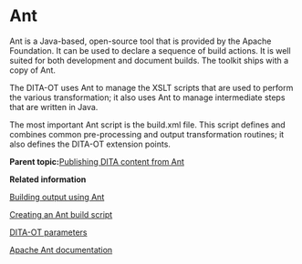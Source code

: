 # Ant

Ant is a Java-based, open-source tool that is provided by the Apache Foundation. It can be used to declare a sequence of build actions. It is well suited for both development and document builds. The toolkit ships with a copy of Ant.

The DITA-OT uses Ant to manage the XSLT scripts that are used to perform the various transformation; it also uses Ant to manage intermediate steps that are written in Java.

The most important Ant script is the build.xml file. This script defines and combines common pre-processing and output transformation routines; it also defines the DITA-OT extension points.

**Parent topic:**[Publishing DITA content from Ant](../user-guide/publishing-with-ant.md)

**Related information**  


[Building output using Ant](../user-guide/building-with-ant.md)

[Creating an Ant build script](../user-guide/creating-an-ant-build-script.md)

[DITA-OT parameters](../parameters/parameters_intro.md)

[Apache Ant documentation](http://ant.apache.org/manual/index.html)

